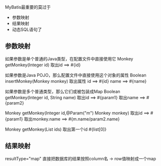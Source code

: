 MyBatis最重要的莫过于
- 参数映射
- 结果映射
- 动态SQL语句了

## 参数映射
如果参数是单个普通的Java类型，在配置文件中直接使用它
Monkey getMonkey(Integer id)
  取出id ==> #{id}

如果参数是Java POJO，那么配置文件中直接使用这个对象的属性
Boolean insertMonkey(Monkey monkey)
  取出属性
    id ==> #{id}
    name ==> #{name}

如果参数是多个普通类型，那么它们或被包装成Map
Boolean getMonkey(Integer id, String name)
  取出id ==> #{param1}
  取出name ==> #{param2} 

Monkey getMonkey(Integer id,@Param("m") Monkey monkey)
  取出id ==> #{param1} 
  取出monkey.name ==> #{m.name/param2.name} 

Monkey getMonkey(List<Integer> ids)
  取出第一个id #{list[0]}
  
## 结果映射
resultType="map"
直接把数据库的结果按照column名 -> row值映射成一个map

